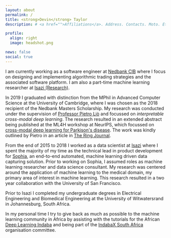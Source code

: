 ```yaml
---
layout: about
permalink: /
title: <strong>Devin</strong> Taylor
description: # <a href="">Affiliations</a>. Address. Contacts. Moto. Etc.

profile:
  align: right
  image: headshot.png

news: false
social: true
---
```


I am currently working as a software engineer at [Nedbank CIB](https://www.nedbank.co.za/content/nedbank/desktop/gt/en/corporates/About-CIB.html) where I focus on designing and implementing algorithmic trading strategies and the associated software platform. I am also a part-time machine learning researcher at [Isazi (Research)](https://isazi.ai/).

In 2019 I graduated with distinction from the MPhil in Advanced Computer Science at the University of Cambridge, where I was chosen as the 2018 recipient of the Nedbank Masters Scholarship. My research was conducted under the supervision of [Professor Pietro Liò](https://www.cl.cam.ac.uk/~pl219/) and focussed on *interpretable cross-modal deep learning*. The research resulted in an extended abstract being published at the ML4H workshop at NeurIPS, which focussed on [cross-modal deep learning for Parkison's disease](https://arxiv.org/abs/1909.06442). The work was kindly outlined by Pietro in an article in [The Ring Journal](https://www.cst.cam.ac.uk/sites/www.cst.cam.ac.uk/files/theringjan2020.pdf).

From the end of 2015 to 2018 I worked as a data scientist at [Isazi](https://isazi.ai/) where I spent the majority of my time as the technical lead in product development for [Sophia](https://isazi.ai/sophia.html), an end-to-end automated, machine learning driven data capturing solution. Prior to working on Sophia, I assumed roles as machine learning researcher and data science consultant. My research was centered around the application of machine learning to the medical domain, my primary area of interest in machine learning. This research resulted in a two year collaboration with the University of San Francisco.

Prior to Isazi I completed my undergraduate degrees in Electrical Engineering and Biomedical Engineering at the University of Witwatersrand in Johannesburg, South Africa.

In my personal time I try to give back as much as possible to the machine learning community in Africa by assisting with the tutorials for the African [Deep Learning Indaba](http://www.deeplearningindaba.com/) and being part of the [IndabaX South Africa](https://indabax.co.za/) organisation committee.
